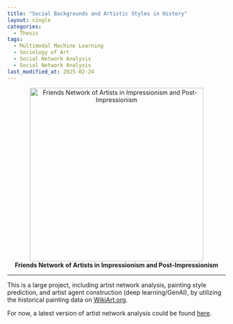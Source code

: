 ```yaml
---
title: "Social Backgrounds and Artistic Styles in History"
layout: single
categories:
  - Thesis
tags:
  - Multimodal Machine Learning
  - Sociology of Art
  - Social Network Analysis
  - Social Network Analysis
last_modified_at: 2025-02-24
---
```


<div class="research-content" markdown="1">

<p align="center">
  <img src="https://yangyuwang.netlify.app/assets/Impressionism & Post-Impressionism_hori_net.png" alt="Friends Network of Artists in Impressionism and Post-Impressionism" width="400">
  <br>
  <strong>Friends Network of Artists in Impressionism and Post-Impressionism</strong>
</p>


---

This is a large project, including artist network analysis, painting style prediction, and artist agent construction (deep learning/GenAI), by utilizing the historical painting data on [WikiArt.org](https://www.wikiart.org/).

For now, a latest version of artist network analysis could be found [here](https://wangyd.shinyapps.io/wikiart_network/).

</div>
